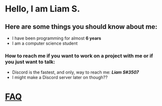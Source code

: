 # Hello, I am **Liam S.**
## Here are some things you should know about me:
 - I have been programming for almost **6 years**
 - I am a computer science student
### How to reach me if you want to work on a project with me or if you just want to talk:
 - Discord is the fastest, and only, way to reach me: _**Liam S#3507**_
 - I might make a Discord server later on though??


# [FAQ](https://liam-s-c.github.io/faq/)

